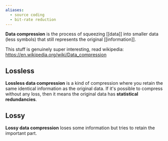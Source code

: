 ```yaml
---
aliases:
  - source coding
  - bit-rate reduction
---
```

**Data compression** is the process of squeezing [[data]] into smaller data (less symbols) that still represents the original [[information]].

This stuff is genuinely super interesting, read wikipedia:
https://en.wikipedia.org/wiki/Data_compression

## Lossless

**Lossless data compression** is a kind of compression where you retain the same identical information as the original data.
If it's possible to compress without any loss, then it means the original data has **statistical redundancies**.

## Lossy

**Lossy data compression** loses some information but tries to retain the important part.